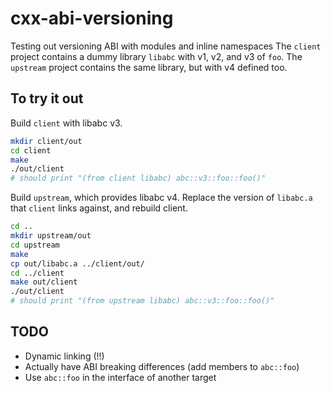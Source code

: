 # cxx-abi-versioning
Testing out versioning ABI with modules and inline namespaces
The `client` project contains a dummy library `libabc` with v1, v2, and v3 of `foo`.
The `upstream` project contains the same library, but with v4 defined too.

## To try it out
Build `client` with libabc v3.
```bash
mkdir client/out
cd client
make
./out/client
# should print "(from client libabc) abc::v3::foo::foo()"
```
Build `upstream`, which provides libabc v4.
Replace the version of `libabc.a` that `client` links against, and rebuild client.
```bash
cd ..
mkdir upstream/out
cd upstream
make
cp out/libabc.a ../client/out/
cd ../client
make out/client
./out/client
# should print "(from upstream libabc) abc::v3::foo::foo()"
```

## TODO
- Dynamic linking (!!)
- Actually have ABI breaking differences (add members to `abc::foo`)
- Use `abc::foo` in the interface of another target
